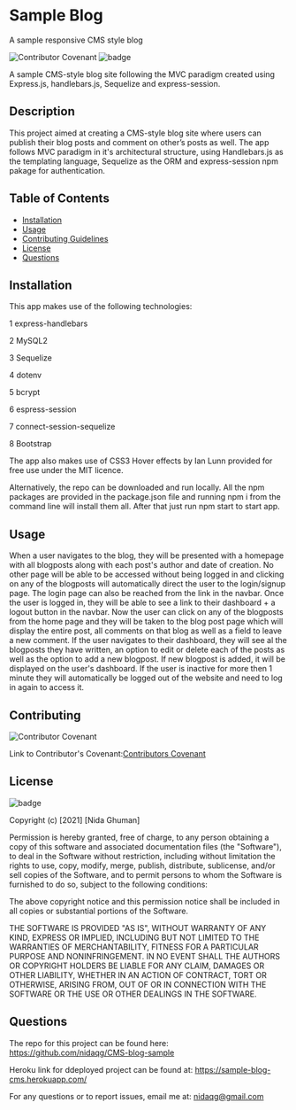 # Sample Blog
A sample responsive CMS style blog

![Contributor Covenant](https://img.shields.io/badge/Contributor%20Covenant-2.0-4baaaa.svg)
![badge](https://img.shields.io/badge/license-MIT-orange)

A sample CMS-style blog site following the MVC paradigm created using Express.js, handlebars.js, Sequelize and express-session.

## Description

This project aimed at creating a CMS-style blog site where users can publish their blog posts and comment on other’s posts as well. The app follows MVC paradigm in it's architectural structure, using Handlebars.js as the templating language, Sequelize as the ORM and express-session npm pakage for authentication.

## Table of Contents

* [Installation](#installation)
* [Usage](#usage)
* [Contributing Guidelines](#contributing)
* [License](#license)
* [Questions](#questions)


## Installation

This app makes use of the following technologies:

1 express-handlebars

2 MySQL2

3 Sequelize

4 dotenv

5 bcrypt

6 espress-session

7 connect-session-sequelize

8 Bootstrap

The app also makes use of CSS3 Hover effects by Ian Lunn provided for free use under the MIT licence.

Alternatively, the repo can be downloaded and run locally. All the npm packages are provided in the package.json file and running npm i from the command line will install them all. After that just run npm start to start app.

## Usage

When a user navigates to the blog, they will be presented with a homepage with all blogposts along with each post's author and date of creation. No other page will be able to be accessed without being logged in and clicking on any of the blogposts will automatically direct the user to the login/signup page. The login page can also be reached from the link in the navbar. Once the user is logged in, they will be able to see a link to their dashboard + a logout button in the navbar. Now the user can click on any of the blogposts from the home page and they will be taken to the blog post page which will display the entire post, all comments on that blog as well as a field to leave a new comment. 
If the user navigates to their dashboard, they will see al the blogposts they have written, an option to edit or delete each of the posts as well as the option to add a new blogpost. If new blogpost is added, it will be displayed on the user's dashboard.
If the user is inactive for more then 1 minute they will automatically be logged out of the website and need to log in again to access it.


## Contributing
 ![Contributor Covenant](https://img.shields.io/badge/Contributor%20Covenant-2.0-4baaaa.svg)

 Link to Contributor's Covenant:[Contributors Covenant](https://www.contributor-covenant.org/version/2/0/code_of_conduct/) 

 
## License
![badge](https://img.shields.io/badge/license-MIT-orange)
   
Copyright (c) [2021] [Nida Ghuman]

Permission is hereby granted, free of charge, to any person obtaining a copy
of this software and associated documentation files (the "Software"), to deal
in the Software without restriction, including without limitation the rights
to use, copy, modify, merge, publish, distribute, sublicense, and/or sell
copies of the Software, and to permit persons to whom the Software is
furnished to do so, subject to the following conditions:

The above copyright notice and this permission notice shall be included in all
copies or substantial portions of the Software.

THE SOFTWARE IS PROVIDED "AS IS", WITHOUT WARRANTY OF ANY KIND, EXPRESS OR
IMPLIED, INCLUDING BUT NOT LIMITED TO THE WARRANTIES OF MERCHANTABILITY,
FITNESS FOR A PARTICULAR PURPOSE AND NONINFRINGEMENT. IN NO EVENT SHALL THE
AUTHORS OR COPYRIGHT HOLDERS BE LIABLE FOR ANY CLAIM, DAMAGES OR OTHER
LIABILITY, WHETHER IN AN ACTION OF CONTRACT, TORT OR OTHERWISE, ARISING FROM,
OUT OF OR IN CONNECTION WITH THE SOFTWARE OR THE USE OR OTHER DEALINGS IN THE
SOFTWARE. 

## Questions

The repo for this project can be found here: https://github.com/nidaqg/CMS-blog-sample

Heroku link for ddeployed project can be found at: https://sample-blog-cms.herokuapp.com/

For any questions or to report issues, email me at: nidaqg@gmail.com
